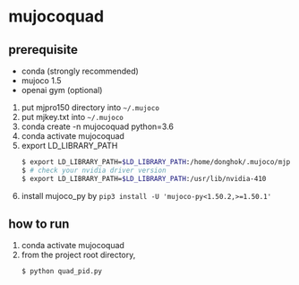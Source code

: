 # mujocoquad

## prerequisite

- conda (strongly recommended)
- mujoco 1.5
- openai gym (optional)

1. put mjpro150 directory into ```~/.mujoco```
2. put mjkey.txt into ```~/.mujoco```
3. conda create -n mujocoquad python=3.6
4. conda activate mujocoquad 
5. export LD_LIBRARY_PATH
    ```sh
    $ export LD_LIBRARY_PATH=$LD_LIBRARY_PATH:/home/donghok/.mujoco/mjpro150/bin
    $ # check your nvidia driver version 
    $ export LD_LIBRARY_PATH=$LD_LIBRARY_PATH:/usr/lib/nvidia-410 
    ```
5. install mujoco_py by ```pip3 install -U 'mujoco-py<1.50.2,>=1.50.1'```


## how to run 

1. conda activate mujocoquad
2. from the project root directory, 
    ```sh
    $ python quad_pid.py
    ```
